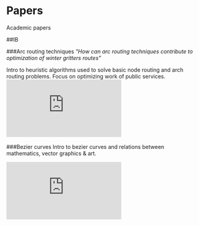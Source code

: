 # Papers
Academic papers

##IB

###Arc routing techniques
*"How can arc routing techniques contribute to optimization of winter gritters
routes"*

Intro to heuristic algorithms used to solve basic node routing and arch routing problems. Focus on optimizing work of public services.
![Direct link](https://github.com/skonina/Papers/raw/master/Arch%20routing.pdf)

###Bezier curves
Intro to bezier curves and relations between mathematics, vector graphics & art.

![Direct link](https://github.com/skonina/Papers/raw/master/Bezier%20curves.pdf)


